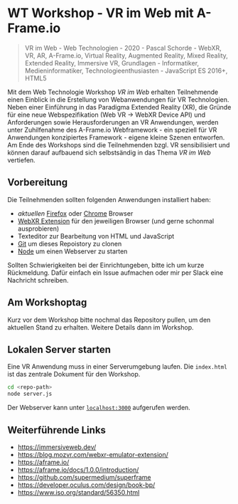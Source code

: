 # WT Workshop - VR im Web mit A-Frame.io

> VR im Web - Web Technologien - 2020 - Pascal Schorde - WebXR, VR, AR, A-Frame.io, Virtual Reality, Augmented Reality, Mixed Reality, Extended Reality, Immersive VR, Grundlagen - Informatiker, Medieninformatiker, Technologieenthusiasten - JavaScript ES 2016+, HTML5

Mit dem Web Technologie Workshop _VR im Web_ erhalten Teilnehmende einen Einblick in die Erstellung von Webanwendungen für VR Technologien. Neben einer Einführung in das Paradigma Extended Reality (XR), die Gründe für eine neue Webspezifikation (Web VR -> WebXR Device API) und Anforderungen sowie Herausforderungen an VR Anwendungen, werden unter Zuhilfenahme des A-Frame.io Webframework - ein speziell für VR Anwendungen konzipiertes Framework - eigene kleine Szenen entworfen. Am Ende des Workshops sind die Teilnehmenden bzgl. VR sensibilisiert und können darauf aufbauend sich selbstsändig in das Thema _VR im Web_ vertiefen.

## Vorbereitung

Die Teilnehmenden sollten folgenden Anwendungen installiert haben:

* _aktuellen_ [Firefox](https://www.mozilla.org/de/firefox/) oder [Chrome](https://www.google.com/intl/de_de/chrome/) Browser
* [WebXR Extension](https://blog.mozvr.com/webxr-emulator-extension/) für den jeweiligen Browser (und gerne schonmal ausprobieren)
* Texteditor zur Bearbeitung von HTML und JavaScript
* [Git](https://git-scm.com/) um dieses Repoistory zu clonen
* [Node](https://nodejs.org/en/) um einen Webserver zu starten

Sollten Schwierigkeiten bei der Einrichtungeben, bitte ich um kurze Rückmeldung. Dafür einfach ein Issue aufmachen oder mir per Slack eine Nachricht schreiben.

## Am Workshoptag

Kurz vor dem Workshop bitte nochmal das Repository pullen, um den aktuellen Stand zu erhalten. Weitere Details dann im Workshop.

## Lokalen Server starten

Eine VR Anwendung muss in einer Serverumgebung laufen. Die `index.html` ist das zentrale Dokument für den Workshop.

```bash
cd <repo-path>
node server.js
```

Der Webserver kann unter [`localhost:3000`](http://localhost:3000) aufgerufen werden.

## Weiterführende Links

* https://immersiveweb.dev/
* https://blog.mozvr.com/webxr-emulator-extension/
* https://aframe.io/
* https://aframe.io/docs/1.0.0/introduction/
* https://github.com/supermedium/superframe
* https://developer.oculus.com/design/book-bp/
* https://www.iso.org/standard/56350.html
